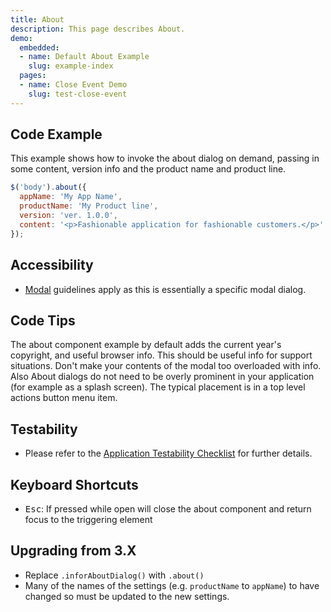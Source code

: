 ```yaml
---
title: About
description: This page describes About.
demo:
  embedded:
  - name: Default About Example
    slug: example-index
  pages:
  - name: Close Event Demo
    slug: test-close-event
---
```


## Code Example

This example shows how to invoke the about dialog on demand, passing in some content, version info and the product name and product line.

```javascript
$('body').about({
  appName: 'My App Name',
  productName: 'My Product line',
  version: 'ver. 1.0.0',
  content: '<p>Fashionable application for fashionable customers.</p>'
});
```

## Accessibility

- [Modal](./modal) guidelines apply as this is essentially a specific modal dialog.

## Code Tips

The about component example by default adds the current year's copyright, and useful browser info. This should be useful info for support situations. Don't make your contents of the modal too overloaded with info. Also About dialogs do not need to be overly prominent in your application (for example as a splash screen). The typical placement is in a top level actions button menu item.

## Testability

- Please refer to the [Application Testability Checklist](https://design.infor.com/resources/application-testability-checklist) for further details.

## Keyboard Shortcuts

- <kbd>Esc</kbd>: If pressed while open will close the about component and return focus to the triggering element

## Upgrading from 3.X

- Replace `.inforAboutDialog()` with `.about()`
- Many of the names of the settings (e.g. `productName` to `appName`) to have changed so must be updated to the new settings.
